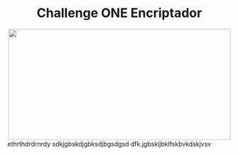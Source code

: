 <html>
<body>
<div align= center>
<h1>Challenge ONE Encriptador</h1>

<img src=" https://magucho.github.io/Chalenge_ONE_encriptador.github.io/" width="500" height="250">
</div>
</body>
</html>
ethrthdrdrnrdy
sdkjgbskdjgbksdjbgsdgsd
dfk.jgbskljbklfskbvkdskjvsv
